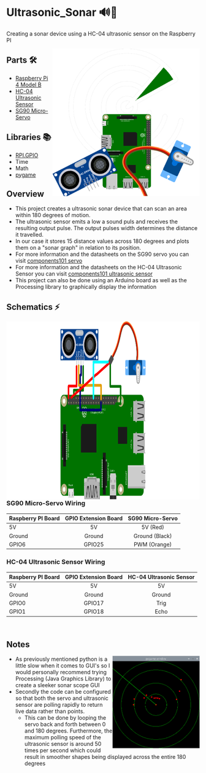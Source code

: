 # Ultrasonic_Sonar 🔊📡
Creating a sonar device using a HC-04 ultrasonic sensor on the Raspberry PI

<p> 
  <img width=384 height=384 align='Right' src="https://github.com/Raziz1/Ultrasonic_Sonar/blob/main/images/Ultrasonic_Sonar_Scope.png? raw=true">
</p>


## Parts 🛠
* [Raspberry Pi 4 Model B](https://www.amazon.ca/Raspberry-Pi-Computer-Model-4GB/dp/B07W4JM192/ref=sr_1_7?dchild=1&keywords=raspberry+pi+4&qid=1607186145&sr=8-7)
* [HC-04 Ultrasonic Sensor](https://www.amazon.ca/Sainsmart-HC-SR04-Ranging-Detector-Distance/dp/B004U8TOE6/ref=sr_1_2?dchild=1&keywords=ultrasonic+sensor+hc-04&qid=1613609674&sr=8-2)
* [SG90 Micro-Servo](https://www.amazon.ca/Miuzei-Helicopter-Airplane-Remote-Controls/dp/B07Z16DWGW/ref=sr_1_2_sspa?dchild=1&keywords=sg90+servo&qid=1613609758&sr=8-2-spons&psc=1&spLa=ZW5jcnlwdGVkUXVhbGlmaWVyPUExNTMyTzRTWFc0R05aJmVuY3J5cHRlZElkPUEwODc5NzYxMzVSNVdNQ1NVR1owOCZlbmNyeXB0ZWRBZElkPUEwODI3NzczNUQyVkxHQkRSSlBMJndpZGdldE5hbWU9c3BfYXRmJmFjdGlvbj1jbGlja1JlZGlyZWN0JmRvTm90TG9nQ2xpY2s9dHJ1ZQ==)

## Libraries 📚
* [RPI.GPIO](https://pypi.org/project/RPi.GPIO/)
* Time
* Math
* [pygame](https://pypi.org/project/pygame/)

## Overview
* This project creates a ultrasonic sonar device that can scan an area within 180 degrees of motion. 
* The ultrasonic sensor emits a low a sound puls and receives the resulting output pulse. The output pulses width determines the distance it travelled. 
* In our case it stores 15 distance values across 180 degrees and plots them on a "sonar graph" in relation to its position.
* For more information and the datasheets on the SG90 servo you can visit [components101 servo](https://components101.com/servo-motor-basics-pinout-datasheet)
* For more information and the datasheets on the HC-04 Ultrasonic Sensor you can visit [components101 ultrasonic sensor](https://components101.com/ultrasonic-sensor-working-pinout-datasheet)
* This project can also be done using an Arduino board as well as the Processing library to graphically display the information

## Schematics ⚡

<p> 
  <img width=1024 height=464 align='Right' src="https://github.com/Raziz1/Ultrasonic_Sonar/blob/main/images/Schematics2.png? raw=true">
</p>

### SG90 Micro-Servo Wiring
|   **Raspberry PI Board**  | **GPIO Extension Board** | **SG90 Micro-Servo**|
| ------------- |:-------------:|:-------------:|
| 5V            | 5V            | 5V (Red)      | 
| Ground        | Ground        | Ground (Black)|   
| GPIO6         | GPIO25        | PWM (Orange)  | 

### HC-04 Ultrasonic Sensor Wiring
|   **Raspberry PI Board**  | **GPIO Extension Board** | **HC-04 Ultrasonic Sensor**|
| ------------- |:-------------:|:-------------:|
| 5V            | 5V            | 5V            | 
| Ground        | Ground        | Ground        |   
| GPIO0         | GPIO17        | Trig          | 
| GPIO1         | GPIO18        | Echo          | 

<br>


## Notes 

<p> 
  <img width=45% height=45% align='Right' src="https://github.com/Raziz1/Ultrasonic_Sonar/blob/main/images/Scope_graph.png? raw=true">
</p>

* As previously mentioned python is a little slow when it comes to GUI's so I would personally recommend trying Processing (Java Graphics Library) to create a sleeker sonar scope GUI
* Secondly the code can be configured so that both the servo and ultrasonic sensor are polling rapidly to return live data rather than points.
    * This can be done by looping the servo back and forth between 0 and 180 degrees. Furthermore, the maximum polling speed of the ultrasonic sensor is around 50 times per second which could result in smoother shapes being displayed across the entire 180 degrees
